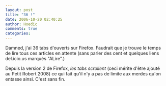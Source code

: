 ```yaml
---
layout: post
title: "36 !"
date: 2006-10-20 02:40:25
author: Hoedic
comments: true
categories: 
---
```



Damned, j'ai 36 tabs d'ouverts sur Firefox. Faudrait que je trouve le temps de lire tous ces articles en attente (sans parler des cent et quelques liens del.icio.us marqués "ALire".)

Depuis la version 2 de Firefox, *les tabs scrollent* (ceci mérite d'être ajouté au Petit Robert 2008) ce qui fait qu'il n'y a pas de limite aux merdes qu'on entasse ainsi. C'est sans fin.